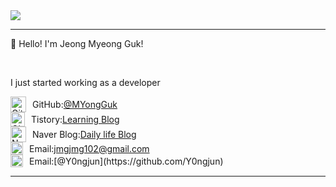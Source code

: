 <img src="https://capsule-render.vercel.app/api?type=Venom&color=A3DCBE&height=300&section=header&text=Jeong%20Myeong%20Guk&fontSize=70" />
<hr>

<p>👋 Hello! I'm Jeong Myeong Guk!</p>
<br>
<p>I just started working as a developer</p>
<div>
    <div style="display: flex; align-items: center;">
        <img src="https://github.githubassets.com/images/modules/logos_page/GitHub-Mark.png" alt="GitHub Logo" width="25">
        <span style="margin-left: 10px;">GitHub: </span>
        <a href="https://github.com/naktan02">@MYongGuk</a>
    </div>
    <div style="display: flex; align-items: center;">
        <img src="https://i.namu.wiki/i/AH3LNI--UepcocCUTpXCOv3Z9t866BLqbjpxyPFX6e7bMDd5XwHd-uYdMgHkWuzd9WGjyoXJwHLxaawoPunjNsopBWE_DWfMnGVJdEWGdi_ou22RlpcH8BSZIlLQbvAinKrUqURUGfMzMQXctGlJb9ESXgpJdfEx2onAYai7k-o.svg" alt="GitHub Logo" width="23">
        <span style="margin-left: 10px;">Tistory: </span>
        <a href="https://naktan.tistory.com/">Learning Blog</a>
    </div>
    <div style="display: flex; align-items: center;">
        <img src="https://i.namu.wiki/i/AH3LNI--UepcocCUTpXCOkTaRGzPB2copMzT_8Pj36H_46_ILbs5vbS9e7g969cn_LVG2wiExhVepx3Ii9sr_Rb_2tfEIx1KP7iwNy1bjonwybEnLYASern9Go7gdeEBo9HZIqeqURoxEoByQkv6rwR93_JoUAEQtnusEnOYB_A.svg" alt="Naver Blog Logo" width="25">
        <span style="margin-left: 10px;">Naver Blog: </span>
        <a href="https://blog.naver.com/naktan_">Daily life Blog</a>
    </div>
    <div style="display: flex; align-items: center;">
       <img src="https://upload.wikimedia.org/wikipedia/commons/thumb/7/7e/Gmail_icon_%282020%29.svg/1280px-Gmail_icon_%282020%29.svg.png" alt="Gmail Icon" width="20">
        <span style="margin-left: 10px;">Email: </span>
        <a href="mailto:jmgjmg102@gmail.com">jmgjmg102@gmail.com</a>
    </div>
    <div style="display: flex; align-items: center;">
       <img src="https://upload.wikimedia.org/wikipedia/commons/thumb/7/7e/Gmail_icon_%282020%29.svg/1280px-Gmail_icon_%282020%29.svg.png" alt="Gmail Icon" width="20">
        <span style="margin-left: 10px;">Email: </span>
        [@Y0ngjun](https://github.com/Y0ngjun) 
    </div>
</div>









<hr>


